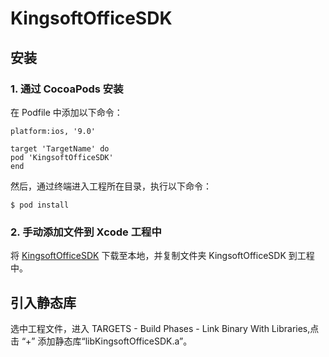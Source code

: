 # KingsoftOfficeSDK


## 安装

### 1. 通过 CocoaPods 安装
在 Podfile 中添加以下命令：
```
platform:ios, '9.0'

target 'TargetName' do
pod 'KingsoftOfficeSDK'
end
```   
然后，通过终端进入工程所在目录，执行以下命令：
```
$ pod install
```

### 2. 手动添加文件到 Xcode 工程中
将 [KingsoftOfficeSDK](https://github.com/WPSOffice-Dev/KingsoftOfficeSDK/archive/master.zip) 下载至本地，并复制文件夹 KingsoftOfficeSDK 到工程中。


## 引入静态库   
选中工程文件，进入 TARGETS - Build Phases - Link Binary With Libraries,点击 “+” 添加静态库“libKingsoftOfficeSDK.a”。
